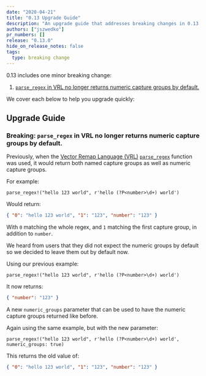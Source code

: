 ```yaml
---
date: "2020-04-21"
title: "0.13 Upgrade Guide"
description: "An upgrade guide that addresses breaking changes in 0.13.0"
authors: ["jszwedko"]
pr_numbers: []
release: "0.13.0"
hide_on_release_notes: false
tags:
  type: breaking change
---
```


0.13 includes one minor breaking change:

1. [`parse_regex` in VRL no longer returns numeric capture groups by default.](#second)

We cover each below to help you upgrade quickly:

## Upgrade Guide

### Breaking: `parse_regex` in VRL no longer returns numeric capture groups by default.<a name="second"></a>

Previously, when the [Vector Remap Language (VRL)][vrl] [`parse_regex`][parse_regex] function was used, it would return
both named capture groups as well as numeric capture groups.

For example:

```text
parse_regex!("hello 123 world", r'hello (?P<number>\d+) world')
```

Would return:

```json
{ "0": "hello 123 world", "1": "123", "number": "123" }
```

With `0` matching the whole regex, and `1` matching the first capture group, in addition to `number`.

We heard from users that they did not expect the numeric groups by default so we decided to leave them out by default
now.

Using our previous example:

```text
parse_regex!("hello 123 world", r'hello (?P<number>\d+) world')
```

It now returns:

```json
{ "number": "123" }
```

A new `numeric_groups` parameter that can be used to have the numeric capture groups returned like before.

Again using the same example, but with the new parameter:

```text
parse_regex!("hello 123 world", r'hello (?P<number>\d+) world', numeric_groups: true)
```

This returns the old value of:

```json
{ "0": "hello 123 world", "1": "123", "number": "123" }
```

[vrl]: /docs/reference/vrl/
[parse_regex]: /docs/reference/vrl/functions/#parse_regex
